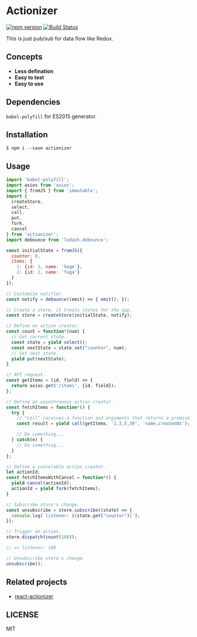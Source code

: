 # Actionizer
[![npm version](https://badge.fury.io/js/actionizer.svg)](https://badge.fury.io/js/actionizer)
[![Build Status](https://travis-ci.org/oreshinya/actionizer.svg?branch=master)](https://travis-ci.org/oreshinya/actionizer)

This is just pub/sub for data flow like Redux.

## Concepts

- **Less defination**
- **Easy to test**
- **Easy to use**

## Dependencies

`babel-polyfill` for ES2015 generator.

## Installation

```
$ npm i --save actionizer
```

## Usage

```javascript
import 'babel-polyfill';
import axios from 'axios';
import { fromJS } from 'immutable';
import {
  createStore,
  select,
  call,
  put,
  fork,
  cancel
} from 'actionizer';
import debounce from 'lodash.debounce';

const initialState = fromJS({
  counter: 0,
  items: {
    1: {id: 1, name: 'hoge'},
    2: {id: 2, name: 'fuga'}
  }
});

// Customize notifier.
const notify = debounce((emit) => { emit(); });

// Create a store, it treats states for the app.
const store = createStore(initialState, notify);

// Define an action creator.
const count = function*(num) {
  // Get current state.
  const state = yield select();
  const nextState = state.set("counter", num);
  // Set next state.
  yield put(nextState);
}

// API request.
const getItems = (id, field) => {
  return axios.get('/items', {id, field});
};

// Define an asynchronous action creator.
const fetchItems = function*() {
  try {
    // "call" receives a function and arguments that returns a promise.
    const result = yield call(getItems, '1,3,5,39', 'name,createdAt');

    // Do something...
  } catch(e) {
    // Do something...
  }
};

// Define a cancelable action creator.
let actionId;
const fetchItemsWithCancel = function*() {
  yield cancel(actionId);
  actionId = yield fork(fetchItems);
}

// Subscribe store's change.
const unsubscribe = store.subscribe((state) => {
  console.log(`listener: ${state.get("counter")}`);
});

// Trigger an action.
store.dispatch(count(100));

// => listener: 100

// Unsubscribe store's change.
unsubscribe();
```

## Related projects
- [react-actionizer](https://github.com/oreshinya/react-actionizer)

## LICENSE

MIT
